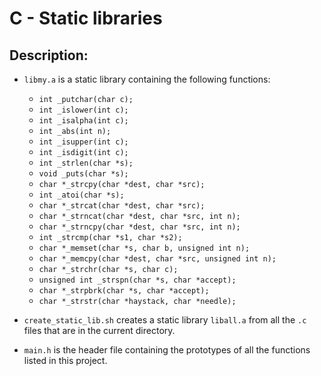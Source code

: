 # C - Static libraries

## Description:
* `libmy.a` is a static library containing the following functions:
  * `int _putchar(char c);`
  * `int _islower(int c);`
  * `int _isalpha(int c);`
  * `int _abs(int n);`
  * `int _isupper(int c);`
  * `int _isdigit(int c);`
  * `int _strlen(char *s);`
  * `void _puts(char *s);`
  * `char *_strcpy(char *dest, char *src);`
  * `int _atoi(char *s);`
  * `char *_strcat(char *dest, char *src);`
  * `char *_strncat(char *dest, char *src, int n);`
  * `char *_strncpy(char *dest, char *src, int n);`
  * `int _strcmp(char *s1, char *s2);`
  * `char *_memset(char *s, char b, unsigned int n);`
  * `char *_memcpy(char *dest, char *src, unsigned int n);`
  * `char *_strchr(char *s, char c);`
  * `unsigned int _strspn(char *s, char *accept);`
  * `char *_strpbrk(char *s, char *accept);`
  * `char *_strstr(char *haystack, char *needle);`

* `create_static_lib.sh` creates a  static library `liball.a` from all the `.c` files that are in the current directory.

* `main.h` is the header file containing the prototypes of all the functions listed in this project.

